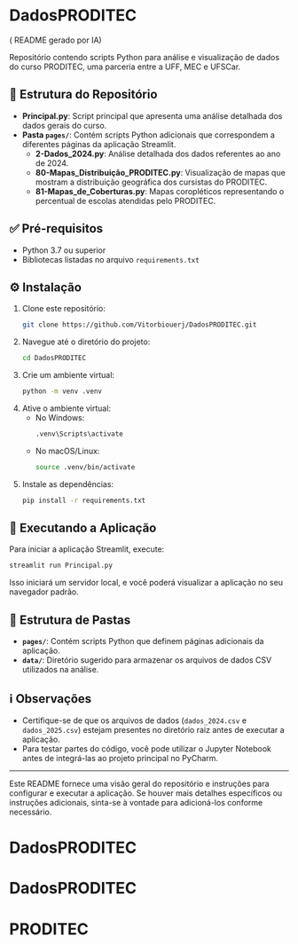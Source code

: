 # DadosPRODITEC
( README gerado por IA)

Repositório contendo scripts Python para análise e visualização de dados do curso PRODITEC, uma parceria entre a UFF, MEC e UFSCar.

## 📂 Estrutura do Repositório

- **Principal.py**: Script principal que apresenta uma análise detalhada dos dados gerais do curso.
- **Pasta `pages/`**: Contém scripts Python adicionais que correspondem a diferentes páginas da aplicação Streamlit.
  - **2-Dados_2024.py**: Análise detalhada dos dados referentes ao ano de 2024.
  - **80-Mapas_Distribuição_PRODITEC.py**: Visualização de mapas que mostram a distribuição geográfica dos cursistas do PRODITEC.
  - **81-Mapas_de_Coberturas.py**: Mapas coropléticos representando o percentual de escolas atendidas pelo PRODITEC.

## ✅ Pré-requisitos

- Python 3.7 ou superior
- Bibliotecas listadas no arquivo `requirements.txt`

## ⚙️ Instalação

1. Clone este repositório:
   ```bash
   git clone https://github.com/Vitorbiouerj/DadosPRODITEC.git
   ```
2. Navegue até o diretório do projeto:
   ```bash
   cd DadosPRODITEC
   ```
3. Crie um ambiente virtual:
   ```bash
   python -m venv .venv
   ```
4. Ative o ambiente virtual:
   - No Windows:
     ```bash
     .venv\Scripts\activate
     ```
   - No macOS/Linux:
     ```bash
     source .venv/bin/activate
     ```
5. Instale as dependências:
   ```bash
   pip install -r requirements.txt
   ```

## 🚀 Executando a Aplicação

Para iniciar a aplicação Streamlit, execute:
```bash
streamlit run Principal.py
```
Isso iniciará um servidor local, e você poderá visualizar a aplicação no seu navegador padrão.

## 📁 Estrutura de Pastas

- **`pages/`**: Contém scripts Python que definem páginas adicionais da aplicação.
- **`data/`**: Diretório sugerido para armazenar os arquivos de dados CSV utilizados na análise.

## ℹ️ Observações

- Certifique-se de que os arquivos de dados (`dados_2024.csv` e `dados_2025.csv`) estejam presentes no diretório raiz antes de executar a aplicação.
- Para testar partes do código, você pode utilizar o Jupyter Notebook antes de integrá-las ao projeto principal no PyCharm.

---

Este README fornece uma visão geral do repositório e instruções para configurar e executar a aplicação. Se houver mais detalhes específicos ou instruções adicionais, sinta-se à vontade para adicioná-los conforme necessário.
# DadosPRODITEC
# DadosPRODITEC
# PRODITEC
